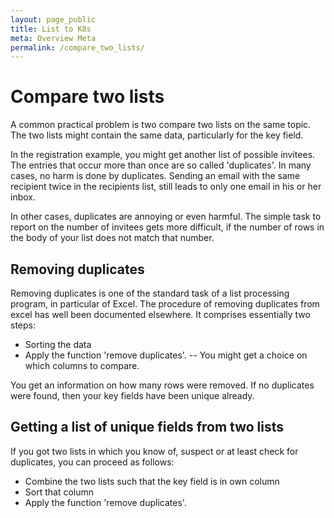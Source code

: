 ```yaml
---
layout: page_public
title: List to K8s
meta: Overview Meta
permalink: /compare_two_lists/
---
```


# Compare two lists

A common practical problem is two compare two lists on the same topic.
The two lists might contain the same data, particularly for the key field.

In the registration example, you might get another list of possible invitees.
The entries that occur more than once are so called 'duplicates'. 
In many cases, no harm is done by duplicates. Sending an email with the same recipient twice in the recipients list, still leads to only one email in his or her inbox.

In other cases, duplicates are annoying or even harmful. 
The simple task to report on the number of invitees gets more difficult, if the number of rows in the body of your list does not match that number.


## Removing duplicates 

Removing duplicates is one of the standard task of a list processing program, in particular of Excel.
The procedure of removing duplicates from excel has well been documented elsewhere. 
It comprises essentially two steps: 
- Sorting the data
- Apply the function 'remove duplicates'. 
-- You might get a choice on which columns to compare.

You get an information on how many rows were removed. 
If no duplicates were found, then your key fields have been unique already.


## Getting a list of unique fields from two lists

If you got two lists in which you know of, suspect or at least check for duplicates, you can proceed as follows:
- Combine the two lists such that the key field is in own column
- Sort that column
- Apply the function 'remove duplicates'. 














